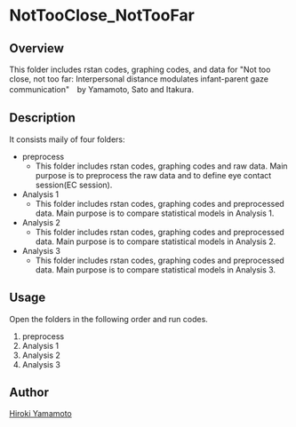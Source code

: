 NotTooClose_NotTooFar
====

## Overview
This folder includes rstan codes, graphing codes, and data for "Not too close, not too far: Interpersonal distance modulates infant-parent gaze communication"　by Yamamoto, Sato and Itakura.

## Description
It consists maily of four folders:
- preprocess
  - This folder includes rstan codes, graphing codes and raw data. Main purpose is to preprocess the raw data and to define eye contact session(EC session).
- Analysis 1
  - This folder includes rstan codes, graphing codes and preprocessed data. Main purpose is to compare statistical models in Analysis 1.
- Analysis 2
  - This folder includes rstan codes, graphing codes and preprocessed data. Main purpose is to compare statistical models in Analysis 2.
- Analysis 3
  - This folder includes rstan codes, graphing codes and preprocessed data. Main purpose is to compare statistical models in Analysis 3.

## Usage
Open the folders in the following order and run codes.
1. preprocess
2. Analysis 1
3. Analysis 2
4. Analysis 3

## Author

[Hiroki Yamamoto](https://github.com/dororo1225)
